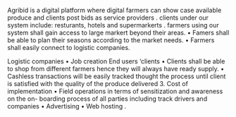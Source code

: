 
Agribid is a digital platform where digital farmers can show case available produce and clients post bids as service providers .
clients under our system include: resturants, hotels and supermarkerts .
farmers using our system shall gain access to large markert beyond their areas.
•	Famers shall be able to  plan their seasons according to the market needs.
•	Farmers shall easily connect to logistic companies.




Logistic companies 
•	Job creation 
 End users ‘clients 
•	Clients shall be  able to shop from different farmers hence they will  always have ready supply.
•	Cashless transactions will be easily tracked thought the process until client is satisfied with the quality of the produce delivered 
3.	Cost of implementation 
•	Field operations in terms of sensitization and awareness on the on- boarding process of all parties including track drivers and companies 
•	Advertising 
•	Web hosting .




